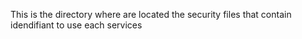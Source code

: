 This is the directory where are located the security files that contain idendifiant to use each services